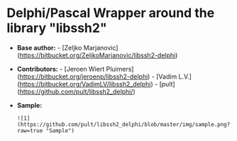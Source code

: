 # Delphi/Pascal Wrapper around the library "libssh2"

- **Base author:**
      - [Zeljko Marjanovic] (https://bitbucket.org/ZeljkoMarjanovic/libssh2-delphi)

- **Contributors:**
      -   [Jeroen Wiert Pluimers] (https://bitbucket.org/jeroenp/libssh2-delphi)
      -   [Vadim L.V.] (https://bitbucket.org/VadimLV/libssh2_delphi)
      -   [pult] (https://github.com/pult/libssh2_delphi/)


- **Sample:**

      ![1] (https://github.com/pult/libssh2_delphi/blob/master/img/sample.png?raw=true "Sample")
